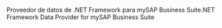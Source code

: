 <span data-ttu-id="dd07c-101">Proveedor de datos de .NET Framework para mySAP Business Suite</span><span class="sxs-lookup"><span data-stu-id="dd07c-101">.NET Framework Data Provider for mySAP Business Suite</span></span>